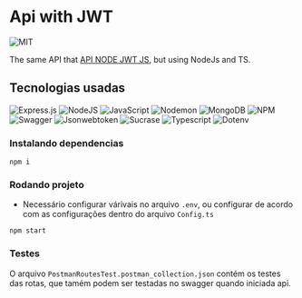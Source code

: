 # Api with JWT

![MIT](https://img.shields.io/github/license/jeangondorek/api-rest-nodejs?style=for-the-badge)

The same API that [API NODE JWT JS](https://github.com/jeangondorek/api-nodejs-withJWT), but using NodeJs and TS.

## Tecnologias usadas

![Express.js](https://img.shields.io/badge/express.js-%23404d59.svg?style=for-the-badge&logo=express&logoColor=%2361DAFB)
![NodeJS](https://img.shields.io/badge/node.js-6DA55F?style=for-the-badge&logo=node.js&logoColor=white)
![JavaScript](https://img.shields.io/badge/javascript-%23323330.svg?style=for-the-badge&logo=javascript&logoColor=%23F7DF1E)
![Nodemon](https://img.shields.io/badge/NODEMON-%23323330.svg?style=for-the-badge&logo=nodemon&logoColor=%BBDEAD)
![MongoDB](https://img.shields.io/badge/MongoDB-%234ea94b.svg?style=for-the-badge&logo=mongodb&logoColor=white)
![NPM](https://img.shields.io/badge/NPM-%23CB3837.svg?style=for-the-badge&logo=npm&logoColor=white)
![Swagger](https://img.shields.io/badge/-Swagger-%23Clojure?style=for-the-badge&logo=swagger&logoColor=white)
![Jsonwebtoken](https://img.shields.io/badge/json%20web%20tokens-323330?style=for-the-badge&logo=json-web-tokens&logoColor=pink)
![Sucrase](https://img.shields.io/badge/Sucrase-%23ED8B00.svg?style=for-the-badge&logo=Sucrase&logoColor=white)
![Typescript](https://img.shields.io/badge/TypeScript-007ACC?style=for-the-badge&logo=typescript&logoColor=white)
![Dotenv](https://img.shields.io/badge/Dotenv-23D8B0?style=for-the-badge&logo=dotenv&logoColor=white)

### Instalando dependencias

```
npm i
```

### Rodando projeto

- Necessário configurar várivais no arquivo `.env`, ou configurar de acordo com as configurações dentro do arquivo `Config.ts`

```
npm start
```

### Testes

O arquivo `PostmanRoutesTest.postman_collection.json` contém os testes das rotas, que tamém podem ser testadas no swagger quando iniciada api.
